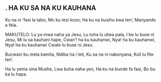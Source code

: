 ## . HA KU SA NA KU KAUHANA

Ku na ni ‘fasi la tabo,
Mo ku tezi kozo;
Ha ku na busihu kwa ten’,
Manyando a fela.

MAKUTELO:
Lu ya mwa naha ya Jesu,
Lu tuha lu utwa pala,
I be lu buse ni Jesu,
Mi lu sa kauhani hape,
Cwan’! ha ku kauhanwi,
Nya! ha ku kauhanwi, Nya! ha ku kauhanwi
Cwale lu buse ni Jesu.


Bucwani bu mela kamita,
Ndiba ha i leti,
Ku sa na ni nakonyana,
Kuli lu fite ten’.


Ha lu yema sina Mushe,
Lwa buha naha yeo,
Ha ku na bunde fa fasi,
Bo bu ka lu hapa.

